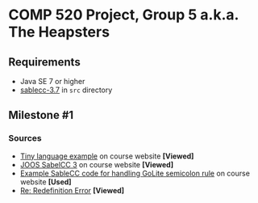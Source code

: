 # COMP 520 Project, Group 5 a.k.a. The Heapsters

## Requirements

* Java SE 7 or higher
* [sablecc-3.7](http://www.sablecc.org/) in `src` directory

## Milestone #1

### Sources

* [Tiny language example](http://www.sable.mcgill.ca/~hendren/520/2016/tiny/) on course website **[Viewed]**
* [JOOS SabelCC 3](http://www.sable.mcgill.ca/~hendren/520/2016/joos/jjoos-scc-3/) on course website **[Viewed]**
* [Example SableCC code for handling GoLite semicolon rule](http://www.sable.mcgill.ca/~hendren/520/2016/semicolon-test/) on course website **[Used]**
* [Re: Redefinition Error](http://www.sable.mcgill.ca/listarchives/sablecc-list/msg00639.html) **[Viewed]**
